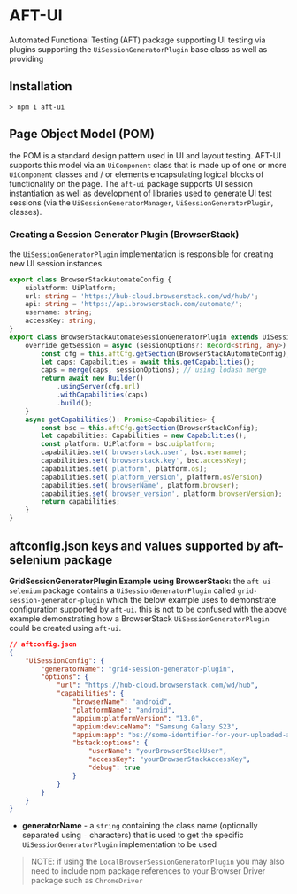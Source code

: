 # AFT-UI
Automated Functional Testing (AFT) package supporting UI testing via plugins supporting the `UiSessionGeneratorPlugin` base class as well as providing

## Installation
`> npm i aft-ui`

## Page Object Model (POM)
the POM is a standard design pattern used in UI and layout testing. AFT-UI supports this model via an `UiComponent` class that is made up of one or more `UiComponent` classes and / or elements encapsulating logical blocks of functionality on the page. The `aft-ui` package supports UI session instantiation as well as development of libraries used to generate UI test sessions (via the `UiSessionGeneratorManager`, `UiSessionGeneratorPlugin`, classes).

### Creating a Session Generator Plugin (BrowserStack)
the `UiSessionGeneratorPlugin` implementation is responsible for creating new UI session instances

```typescript
export class BrowserStackAutomateConfig {
    uiplatform: UiPlatform;
    url: string = 'https://hub-cloud.browserstack.com/wd/hub/';
    api: string = 'https://api.browserstack.com/automate/';
    username: string;
    accessKey: string;
}
export class BrowserStackAutomateSessionGeneratorPlugin extends UiSessionGeneratorPlugin {
    override getSession = async (sessionOptions?: Record<string, any>): Promise<WebDriver> => {
        const cfg = this.aftCfg.getSection(BrowserStackAutomateConfig);
        let caps: Capabilities = await this.getCapabilities();
        caps = merge(caps, sessionOptions); // using lodash merge
        return await new Builder()
            .usingServer(cfg.url)
            .withCapabilities(caps)
            .build();
    }
    async getCapabilities(): Promise<Capabilities> {
        const bsc = this.aftCfg.getSection(BrowserStackConfig);
        let capabilities: Capabilities = new Capabilities();
        const platform: UiPlatform = bsc.uiplatform;
        capabilities.set('browserstack.user', bsc.username);
        capabilities.set('browserstack.key', bsc.accessKey);
        capabilities.set('platform', platform.os);
        capabilities.set('platform_version', platform.osVersion)
        capabilities.set('browserName', platform.browser);
        capabilities.set('browser_version', platform.browserVersion);
        return capabilities;
    }
}
```

## aftconfig.json keys and values supported by aft-selenium package

**GridSessionGeneratorPlugin Example using BrowserStack:**
the `aft-ui-selenium` package contains a `UiSessionGeneratorPlugin` called `grid-session-generator-plugin` which the below example uses to demonstrate configuration supported by `aft-ui`. this is not to be confused with the above example demonstrating how a BrowserStack `UiSessionGeneratorPlugin` could be created using `aft-ui`.
```json
// aftconfig.json
{
    "UiSessionConfig": {
        "generatorName": "grid-session-generator-plugin",
        "options": {
            "url": "https://hub-cloud.browserstack.com/wd/hub",
            "capabilities": {
                "browserName": "android",
                "platformName": "android",
                "appium:platformVersion": "13.0",
                "appium:deviceName": "Samsung Galaxy S23",
                "appium:app": "bs://some-identifier-for-your-uploaded-app",
                "bstack:options": {
                    "userName": "yourBrowserStackUser",
                    "accessKey": "yourBrowserStackAccessKey",
                    "debug": true
                }
            }
        }
    }
}
```
- **generatorName** - a `string` containing the class name (optionally separated using `-` characters) that is used to get the specific `UiSessionGeneratorPlugin` implementation to be used

> NOTE: if using the `LocalBrowserSessionGeneratorPlugin` you may also need to include npm package references to your Browser Driver package such as `ChromeDriver`
